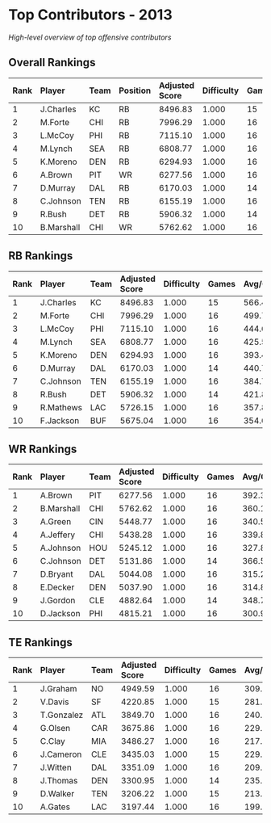 # Top Contributors - 2013

*High-level overview of top offensive contributors*

## Overall Rankings

| Rank | Player     | Team | Position | Adjusted Score | Difficulty | Games | Avg/Game | Typical | Consistency | Trend      |
| :----| :----------| :----| :--------| :--------------| :----------| :-----| :--------| :-------| :-----------| :----------|
| 1    | J.Charles  | KC   | RB       | 8496.83        | 1.000      | 15    | 566.46   | 532.66  | 6/3/6       | Decreasing |
| 2    | M.Forte    | CHI  | RB       | 7996.29        | 1.000      | 16    | 499.77   | 503.26  | 8/2/6       | Decreasing |
| 3    | L.McCoy    | PHI  | RB       | 7115.10        | 1.000      | 16    | 444.69   | 432.08  | 8/2/6       | Increasing |
| 4    | M.Lynch    | SEA  | RB       | 6808.77        | 1.000      | 16    | 425.55   | 448.10  | 8/3/5       | Increasing |
| 5    | K.Moreno   | DEN  | RB       | 6294.93        | 1.000      | 16    | 393.43   | 353.92  | 8/0/8       | Stable     |
| 6    | A.Brown    | PIT  | WR       | 6277.56        | 1.000      | 16    | 392.35   | 386.01  | 8/4/4       | Increasing |
| 7    | D.Murray   | DAL  | RB       | 6170.03        | 1.000      | 14    | 440.72   | 421.80  | 6/2/6       | Stable     |
| 8    | C.Johnson  | TEN  | RB       | 6155.19        | 1.000      | 16    | 384.70   | 378.39  | 8/3/5       | Increasing |
| 9    | R.Bush     | DET  | RB       | 5906.32        | 1.000      | 14    | 421.88   | 400.75  | 6/2/6       | Decreasing |
| 10   | B.Marshall | CHI  | WR       | 5762.62        | 1.000      | 16    | 360.16   | 355.70  | 8/0/8       | Stable     |

## RB Rankings

| Rank | Player    | Team | Adjusted Score | Difficulty | Games | Avg/Game | Typical | Consistency | Trend      |
| :----| :---------| :----| :--------------| :----------| :-----| :--------| :-------| :-----------| :----------|
| 1    | J.Charles | KC   | 8496.83        | 1.000      | 15    | 566.46   | 532.66  | 6/3/6       | Decreasing |
| 2    | M.Forte   | CHI  | 7996.29        | 1.000      | 16    | 499.77   | 503.26  | 8/2/6       | Decreasing |
| 3    | L.McCoy   | PHI  | 7115.10        | 1.000      | 16    | 444.69   | 432.08  | 8/2/6       | Increasing |
| 4    | M.Lynch   | SEA  | 6808.77        | 1.000      | 16    | 425.55   | 448.10  | 8/3/5       | Increasing |
| 5    | K.Moreno  | DEN  | 6294.93        | 1.000      | 16    | 393.43   | 353.92  | 8/0/8       | Stable     |
| 6    | D.Murray  | DAL  | 6170.03        | 1.000      | 14    | 440.72   | 421.80  | 6/2/6       | Stable     |
| 7    | C.Johnson | TEN  | 6155.19        | 1.000      | 16    | 384.70   | 378.39  | 8/3/5       | Increasing |
| 8    | R.Bush    | DET  | 5906.32        | 1.000      | 14    | 421.88   | 400.75  | 6/2/6       | Decreasing |
| 9    | R.Mathews | LAC  | 5726.15        | 1.000      | 16    | 357.88   | 375.06  | 6/3/7       | Increasing |
| 10   | F.Jackson | BUF  | 5675.04        | 1.000      | 16    | 354.69   | 364.06  | 8/3/5       | Decreasing |

## WR Rankings

| Rank | Player     | Team | Adjusted Score | Difficulty | Games | Avg/Game | Typical | Consistency | Trend      |
| :----| :----------| :----| :--------------| :----------| :-----| :--------| :-------| :-----------| :----------|
| 1    | A.Brown    | PIT  | 6277.56        | 1.000      | 16    | 392.35   | 386.01  | 8/4/4       | Increasing |
| 2    | B.Marshall | CHI  | 5762.62        | 1.000      | 16    | 360.16   | 355.70  | 8/0/8       | Stable     |
| 3    | A.Green    | CIN  | 5448.77        | 1.000      | 16    | 340.55   | 326.46  | 8/3/5       | Stable     |
| 4    | A.Jeffery  | CHI  | 5438.28        | 1.000      | 16    | 339.89   | 333.41  | 8/2/6       | Stable     |
| 5    | A.Johnson  | HOU  | 5245.12        | 1.000      | 16    | 327.82   | 332.75  | 8/0/8       | Stable     |
| 6    | C.Johnson  | DET  | 5131.86        | 1.000      | 14    | 366.56   | 352.00  | 6/3/5       | Stable     |
| 7    | D.Bryant   | DAL  | 5044.08        | 1.000      | 16    | 315.25   | 345.39  | 9/3/4       | Stable     |
| 8    | E.Decker   | DEN  | 5037.90        | 1.000      | 16    | 314.87   | 228.56  | 7/2/7       | Decreasing |
| 9    | J.Gordon   | CLE  | 4882.64        | 1.000      | 14    | 348.76   | 328.30  | 6/1/7       | Increasing |
| 10   | D.Jackson  | PHI  | 4815.21        | 1.000      | 16    | 300.95   | 277.15  | 8/1/7       | Decreasing |

## TE Rankings

| Rank | Player     | Team | Adjusted Score | Difficulty | Games | Avg/Game | Typical | Consistency | Trend      |
| :----| :----------| :----| :--------------| :----------| :-----| :--------| :-------| :-----------| :----------|
| 1    | J.Graham   | NO   | 4949.59        | 1.000      | 16    | 309.35   | 303.06  | 8/1/7       | Decreasing |
| 2    | V.Davis    | SF   | 4220.85        | 1.000      | 15    | 281.39   | 255.81  | 6/3/6       | Stable     |
| 3    | T.Gonzalez | ATL  | 3849.70        | 1.000      | 16    | 240.61   | 184.57  | 5/4/7       | Stable     |
| 4    | G.Olsen    | CAR  | 3675.86        | 1.000      | 16    | 229.74   | 235.41  | 7/2/7       | Increasing |
| 5    | C.Clay     | MIA  | 3486.27        | 1.000      | 16    | 217.89   | 172.88  | 8/0/8       | Decreasing |
| 6    | J.Cameron  | CLE  | 3435.03        | 1.000      | 15    | 229.00   | 190.46  | 6/1/8       | Decreasing |
| 7    | J.Witten   | DAL  | 3351.09        | 1.000      | 16    | 209.44   | 148.68  | 8/2/6       | Increasing |
| 8    | J.Thomas   | DEN  | 3300.95        | 1.000      | 14    | 235.78   | 241.81  | 5/1/8       | Stable     |
| 9    | D.Walker   | TEN  | 3206.22        | 1.000      | 15    | 213.75   | 206.93  | 7/3/5       | Stable     |
| 10   | A.Gates    | LAC  | 3197.44        | 1.000      | 16    | 199.84   | 183.09  | 6/2/8       | Decreasing |

